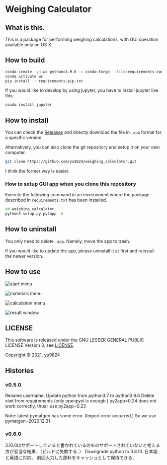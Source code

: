 # Weighing Calculator
## What is this.
This is a package for performing weighing calculations, with GUI operation available only on OS X.

## How to build

```bash
conda create -yn wc python=3.9.6 -c conda-forge --file=requirements-conda.txt
conda activate wc
pip install -r requirements-pip.txt
```

If you would like to develop by using jupyter, you have to install jupyter like this;

```bash
conda install jupyter
```

## How to install
You can check the [Releases](https://github.com/yu9824/weighing_calculator/releases) and directly download the file in `.app` format for a specific version.


Alternatively, you can also clone the git repository and setup it on your own computer.

```bash
git clone https://github.com/yu9824/weighing_calculator.git
```

I think the former way is easier.


### How to setup GUI app when you clone this repository
Execute the following command in an environment where the package described in `requirements.txt` has been installed.

```bash
cd weighing_calculator
python3 setup.py py2app -A
```

## How to uninstall
You only need to delete `.app`. Namely, move the app to trash.

If you would like to update the app, please uninstall it at first and reinstall the newer version.


## How to use
![start menu](https://github.com/yu9824/weighing_calculator/blob/67b3611eaf948b65c13703f8539a0c9e99eaeb5a/example/img/start_menu.png)

![materials menu](https://github.com/yu9824/weighing_calculator/blob/67b3611eaf948b65c13703f8539a0c9e99eaeb5a/example/img/materials_menu.png)

![calculation menu](https://github.com/yu9824/weighing_calculator/blob/67b3611eaf948b65c13703f8539a0c9e99eaeb5a/example/img/calculation_menu.png)

![result window](https://github.com/yu9824/weighing_calculator/blob/67b3611eaf948b65c13703f8539a0c9e99eaeb5a/example/img/result_window.png)

## LICENSE
This software is released under the GNU LESSER GENERAL PUBLIC LICENSE Version 3, see [LICENSE](https://github.com/yu9824/weighing_calculator/blob/main/LICENSE).

Copyright © 2021,  yu9824


## Histories
### v0.5.0
Rename username.
Update python from python3.7 to python3.9.6
Delete xlwt from requirements (only openpyxl is enough.)
py2app=0.24 does not work correctly, thus I use py2app=0.23

Note: latest pymatgen has some error. (Import error occurred.) So we use pymatgen=2020.12.31

### v0.6.0
3.10.0はサポートしていると書かれているのものサポートされていないと考える方が妥当な結果．（ビルドに失敗する．）
Downgrade python to 3.8.10.
日本語と英語に対応．
前回入力した原料をキャッシュとして保持できる．